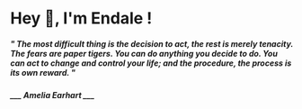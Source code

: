 <h1 title="head"> Hey 👋, I'm Endale !</h1>

**<h5><i>" The most difficult thing is the decision to act, the rest is merely tenacity. The fears are paper tigers. You can do anything you decide to do. You can act to change and control your life; and the procedure, the process is its own reward. "</i></h5>**

*<b>___ Amelia Earhart ___</b>*
